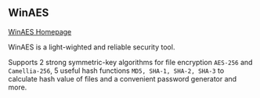 ## WinAES

<a href="https://winaes.com/" target="_blank">WinAES Homepage</a>

WinAES is a light-wighted and reliable security tool.  

Supports 2 strong symmetric-key algorithms for file encryption `AES-256` and `Camellia-256`, 5 useful hash functions `MD5, SHA-1, SHA-2, SHA-3` to calculate hash value of files and a convenient password generator and more.
